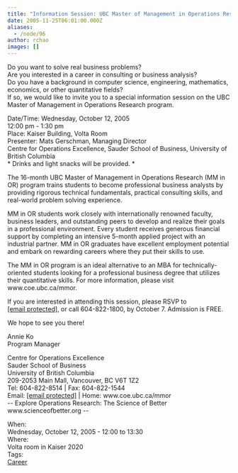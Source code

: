 ```yaml
---
title: "Information Session: UBC Master of Management in Operations Research (Wed. Oct 12 @ 12pm)"
date: 2005-11-25T06:01:00.000Z
aliases:
  - /node/96
author: rchao
images: []
---
```


<div class="field field-name-body field-type-text-with-summary field-label-hidden"><div class="field-items"><div class="field-item even"><p>Do you want to solve real business problems?<br>
Are you interested in a career in consulting or business analysis?<br>
Do you have a background in computer science, engineering, mathematics, economics, or other quantitative fields?<br>
If so, we would like to invite you to a special information session on the UBC Master of Management in Operations Research program.</p>
<p>      Date/Time:      Wednesday, October 12, 2005<br>
                              12:00 pm - 1:30 pm<br>
      Place:          Kaiser Building, Volta Room<br>
      Presenter:      Mats Gerschman, Managing Director<br>
                              Centre for Operations Excellence, Sauder School of Business, University of British Columbia<br>
                              * Drinks and light snacks will be provided. * </p>
<p>The 16-month UBC Master of Management in Operations Research (MM in OR) program trains students to become professional business analysts by providing rigorous technical fundamentals, practical consulting skills, and real-world problem solving experience.</p>
<p>MM in OR students work closely with internationally renowned faculty, business leaders, and outstanding peers to develop and realize their goals in a professional environment. Every student receives generous financial support by completing an intensive 5-month applied project with an industrial partner. MM in OR graduates have excellent employment potential and embark on rewarding careers where they put their skills to use.</p>
<p>The MM in OR program is an ideal alternative to an MBA for technically-oriented students looking for a professional business degree that utilizes their quantitative skills. For more information, please visit www.coe.ubc.ca/mmor.</p>
<p>If you are interested in attending this session, please RSVP to <a href="/cdn-cgi/l/email-protection" class="__cf_email__" data-cfemail="335a5d555c73505c561d4651501d5052">[email&#xA0;protected]</a>, or call 604-822-1800, by October 7. Admission is FREE.</p>
<p>We hope to see you there!</p>
<p>Annie Ko<br>
Program Manager</p>
<p>Centre for Operations Excellence<br>
Sauder School of Business<br>
University of British Columbia<br>
209-2053 Main Mall, Vancouver, BC  V6T 1Z2<br>
Tel: 604-822-8514 | Fax: 604-822-1544<br>
Email: <a href="/cdn-cgi/l/email-protection" class="__cf_email__" data-cfemail="92f3fcfcfbf7bcf9fdd2f1fdf7bce7f0f1bcf1f3">[email&#xA0;protected]</a> | Home: www.coe.ubc.ca/mmor<br>
-- Explore Operations Research: The Science of Better www.scienceofbetter.org --</p>
</div></div></div><div class="field field-name-field-dates field-type-datetime field-label-above"><div class="field-label">When:&#xA0;</div><div class="field-items"><div class="field-item even"><span class="date-display-single">Wednesday, October 12, 2005 - <span class="date-display-range"><span class="date-display-start">12:00</span> to <span class="date-display-end">13:30</span></span></span></div></div></div><div class="field field-name-field-location field-type-text field-label-above"><div class="field-label">Where:&#xA0;</div><div class="field-items"><div class="field-item even">Volta room in Kaiser 2020</div></div></div>    <footer>
    <div class="field field-name-field-tags field-type-taxonomy-term-reference field-label-above"><div class="field-label">Tags:&#xA0;</div><div class="field-items"><div class="field-item even"><a href="/career">Career</a></div></div></div>      </footer>
